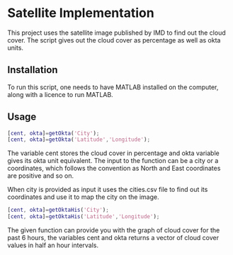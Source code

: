 # Satellite Implementation
This project uses the satellite image published by IMD to find out the cloud cover. The script gives out the cloud cover as percentage as well as okta units.

## Installation
To run this script, one needs to have MATLAB installed on the computer, along with a licence to run MATLAB.

## Usage

```matlab 
[cent, okta]=getOkta('City');
[cent, okta]=getOkta('Latitude','Longitude');
```

The variable cent stores the cloud cover in percentage and okta variable gives its okta unit equivalent.
The input to the function can be a city or a coordinates, which follows the convention as North and East coordinates are positive and so on.

When city is provided as input it uses the cities.csv file to find out its coordinates and use it to map the city on the image.

```matlab 
[cent, okta]=getOktaHis('City');
[cent, okta]=getOktaHis('Latitude','Longitude');
```
The given function can provide you with the graph of cloud cover for the past 6 hours, the variables cent and okta returns a vector of cloud cover values in half an hour intervals.
